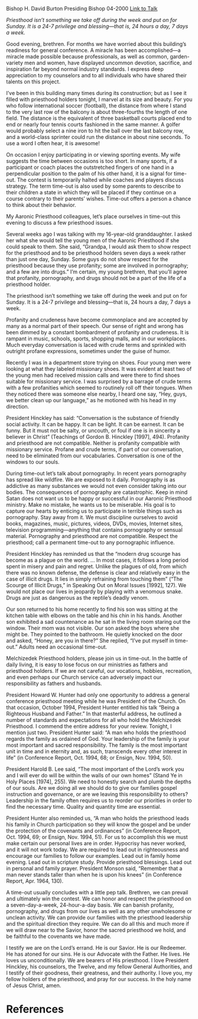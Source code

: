 Bishop H. David Burton
Presiding Bishop
04-2000
[Link to Talk](https://www.churchofjesuschrist.org/study/general-conference/2000/04/honoring-the-priesthood?lang=eng)

_Priesthood isn’t something we take off during the week and put on for Sunday. It is a 24-7 privilege and blessing—that is, 24 hours a day, 7 days a week._

Good evening, brethren. For months we have worried about this building’s readiness for general conference. A miracle has been accomplished—a miracle made possible because professionals, as well as common, garden-variety men and women, have displayed uncommon devotion, sacrifice, and inspiration far beyond normal industry standards. I express deep appreciation to my counselors and to all individuals who have shared their talents on this project.

I’ve been in this building many times during its construction; but as I see it filled with priesthood holders tonight, I marvel at its size and beauty. For you who follow international soccer (football), the distance from where I stand to the very last row of the balcony is about three-fourths the length of one field. The distance is the equivalent of three basketball courts placed end to end or nearly four tennis courts fashioned in the same manner. A golfer would probably select a nine iron to hit the ball over the last balcony row, and a world-class sprinter could run the distance in about nine seconds. To use a word I often hear, it is awesome!

On occasion I enjoy participating in or viewing sporting events. My wife suggests the time between occasions is too short. In many sports, if a participant or coach places the outstretched fingers of one hand in a perpendicular position to the palm of his other hand, it is a signal for time-out. The contest is temporarily halted while coaches and players discuss strategy. The term time-out is also used by some parents to describe to their children a state in which they will be placed if they continue on a course contrary to their parents’ wishes. Time-out offers a person a chance to think about their behavior.

My Aaronic Priesthood colleagues, let’s place ourselves in time-out this evening to discuss a few priesthood issues.



Several weeks ago I was talking with my 16-year-old granddaughter. I asked her what she would tell the young men of the Aaronic Priesthood if she could speak to them. She said, “Grandpa, I would ask them to show respect for the priesthood and to be priesthood holders seven days a week rather than just one day, Sunday. Some guys do not show respect for the priesthood because they use profanity; some are involved in pornography; and a few are into drugs.” I’m certain, my young brethren, that you’ll agree that profanity, pornography, and drugs should not be a part of the life of a priesthood holder.

The priesthood isn’t something we take off during the week and put on for Sunday. It is a 24-7 privilege and blessing—that is, 24 hours a day, 7 days a week.

Profanity and crudeness have become commonplace and are accepted by many as a normal part of their speech. Our sense of right and wrong has been dimmed by a constant bombardment of profanity and crudeness. It is rampant in music, schools, sports, shopping malls, and in our workplaces. Much everyday conversation is laced with crude terms and sprinkled with outright profane expressions, sometimes under the guise of humor.

Recently I was in a department store trying on shoes. Four young men were looking at what they labeled missionary shoes. It was evident at least two of the young men had received mission calls and were there to find shoes suitable for missionary service. I was surprised by a barrage of crude terms with a few profanities which seemed to routinely roll off their tongues. When they noticed there was someone else nearby, I heard one say, “Hey, guys, we better clean up our language,” as he motioned with his head in my direction.

President Hinckley has said: “Conversation is the substance of friendly social activity. It can be happy. It can be light. It can be earnest. It can be funny. But it must not be salty, or uncouth, or foul if one is in sincerity a believer in Christ” (Teachings of Gordon B. Hinckley [1997], 494). Profanity and priesthood are not compatible. Neither is profanity compatible with missionary service. Profane and crude terms, if part of our conversation, need to be eliminated from our vocabularies. Conversation is one of the windows to our souls.

During time-out let’s talk about pornography. In recent years pornography has spread like wildfire. We are exposed to it daily. Pornography is as addictive as many substances we would not even consider taking into our bodies. The consequences of pornography are catastrophic. Keep in mind Satan does not want us to be happy or successful in our Aaronic Priesthood ministry. Make no mistake, he wants us to be miserable. His goal is to capture our hearts by enticing us to participate in terrible things such as pornography. Stay away from it. We must discipline ourselves to avoid books, magazines, music, pictures, videos, DVDs, movies, Internet sites, television programming—anything that contains pornography or sensual material. Pornography and priesthood are not compatible. Respect the priesthood; call a permanent time-out to any pornographic influence.

President Hinckley has reminded us that the “modern drug scourge has become as a plague on the world. … In most cases, it follows a long period spent in misery and pain and regret. Unlike the plagues of old, from which there was no known defense, the defense is clear and relatively easy in the case of illicit drugs. It lies in simply refraining from touching them” (“The Scourge of Illicit Drugs,” in Speaking Out on Moral Issues [1992], 127). We would not place our lives in jeopardy by playing with a venomous snake. Drugs are just as dangerous as the reptile’s deadly venom.

Our son returned to his home recently to find his son was sitting at the kitchen table with elbows on the table and his chin in his hands. Another son exhibited a sad countenance as he sat in the living room staring out the window. Their mom was not visible. Our son asked the boys where she might be. They pointed to the bathroom. He quietly knocked on the door and asked, “Honey, are you in there?” She replied, “I’ve put myself in time-out.” Adults need an occasional time-out.

Melchizedek Priesthood holders, please join us in time-out. In the battle of daily living, it is easy to lose focus on our ministries as fathers and priesthood holders. If we are not careful, our vocations, hobbies, recreation, and even perhaps our Church service can adversely impact our responsibility as fathers and husbands.

President Howard W. Hunter had only one opportunity to address a general conference priesthood meeting while he was President of the Church. On that occasion, October 1994, President Hunter entitled his talk “Being a Righteous Husband and Father.” In that masterful address, he outlined a number of standards and expectations for all who hold the Melchizedek Priesthood. I commend the entire address for your review. Tonight, I mention just two. President Hunter said: “A man who holds the priesthood regards the family as ordained of God. Your leadership of the family is your most important and sacred responsibility. The family is the most important unit in time and in eternity and, as such, transcends every other interest in life” (in Conference Report, Oct. 1994, 68; or Ensign, Nov. 1994, 50).

President Harold B. Lee said, “The most important of the Lord’s work you and I will ever do will be within the walls of our own homes” (Stand Ye in Holy Places [1974], 255). We need to honestly search and plumb the depths of our souls. Are we doing all we should do to give our families gospel instruction and governance, or are we leaving this responsibility to others? Leadership in the family often requires us to reorder our priorities in order to find the necessary time. Quality and quantity time are essential.

President Hunter also reminded us, “A man who holds the priesthood leads his family in Church participation so they will know the gospel and be under the protection of the covenants and ordinances” (in Conference Report, Oct. 1994, 69; or Ensign, Nov. 1994, 51). For us to accomplish this we must make certain our personal lives are in order. Hypocrisy has never worked, and it will not work today. We are required to lead out in righteousness and encourage our families to follow our examples. Lead out in family home evening. Lead out in scripture study. Provide priesthood blessings. Lead out in personal and family prayer. President Monson said, “Remember that a man never stands taller than when he is upon his knees” (in Conference Report, Apr. 1964, 130).

A time-out usually concludes with a little pep talk. Brethren, we can prevail and ultimately win the contest. We can honor and respect the priesthood on a seven-day-a-week, 24-hour-a-day basis. We can banish profanity, pornography, and drugs from our lives as well as any other unwholesome or unclean activity. We can provide our families with the priesthood leadership and the spiritual direction they require. We can do all this and much more if we will draw near to the Savior, honor the sacred priesthood we hold, and be faithful to the covenants we have made.

I testify we are on the Lord’s errand. He is our Savior. He is our Redeemer. He has atoned for our sins. He is our Advocate with the Father. He lives. He loves us unconditionally. We are bearers of His priesthood. I love President Hinckley, his counselors, the Twelve, and my fellow General Authorities, and I testify of their goodness, their greatness, and their authority. I love you, my fellow holders of the priesthood, and pray for our success. In the holy name of Jesus Christ, amen.

# References
